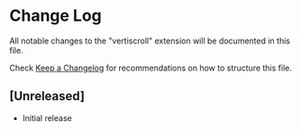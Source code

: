 # Change Log

All notable changes to the "vertiscroll" extension will be documented in this file.

Check [Keep a Changelog](http://keepachangelog.com/) for recommendations on how to structure this file.

## [Unreleased]

- Initial release